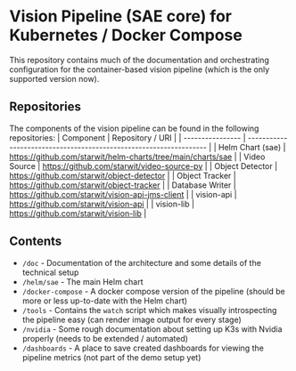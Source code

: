# Vision Pipeline (SAE core) for Kubernetes / Docker Compose
This repository contains much of the documentation and orchestrating configuration for the container-based vision pipeline (which is the only supported version now).

## Repositories
The components of the vision pipeline can be found in the following repositories:
| Component        | Repository / URI                                                   |
| ---------------- | ------------------------------------------------------------------ | 
| Helm Chart (sae) | https://github.com/starwit/helm-charts/tree/main/charts/sae        | 
| Video Source     | https://github.com/starwit/video-source-py                         |
| Object Detector  | https://github.com/starwit/object-detector                         |
| Object Tracker   | https://github.com/starwit/object-tracker                          |
| Database Writer  | https://github.com/starwit/vision-api-jms-client                   |
| vision-api       | https://github.com/starwit/vision-api                              |
| vision-lib       | https://github.com/starwit/vision-lib                              |

## Contents
- `/doc` - Documentation of the architecture and some details of the technical setup
- `/helm/sae` - The main Helm chart
- `/docker-compose` - A docker compose version of the pipeline (should be more or less up-to-date with the Helm chart)
- `/tools` - Contains the `watch` script which makes visually introspecting the pipeline easy (can render image output for every stage)
- `/nvidia` - Some rough documentation about setting up K3s with Nvidia properly (needs to be extended / automated)
- `/dashboards` - A place to save created dashboards for viewing the pipeline metrics (not part of the demo setup yet)